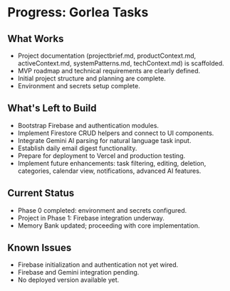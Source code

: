 # Progress: Gorlea Tasks

## What Works

- Project documentation (projectbrief.md, productContext.md, activeContext.md, systemPatterns.md, techContext.md) is scaffolded.
- MVP roadmap and technical requirements are clearly defined.
- Initial project structure and planning are complete.
- Environment and secrets setup complete.

## What's Left to Build


- Bootstrap Firebase and authentication modules.
- Implement Firestore CRUD helpers and connect to UI components.
- Integrate Gemini AI parsing for natural language task input.
- Establish daily email digest functionality.
- Prepare for deployment to Vercel and production testing.
- Implement future enhancements: task filtering, editing, deletion, categories, calendar view, notifications, advanced AI features.

## Current Status

- Phase 0 completed: environment and secrets configured.
- Project in Phase 1: Firebase integration underway.
- Memory Bank updated; proceeding with core implementation.

## Known Issues

- Firebase initialization and authentication not yet wired.
- Firebase and Gemini integration pending.
- No deployed version available yet.
